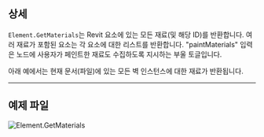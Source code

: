## 상세
`Element.GetMaterials`는 Revit 요소에 있는 모든 재료(및 해당 ID)를 반환합니다. 여러 재료가 포함된 요소는 각 요소에 대한 리스트를 반환합니다. "paintMaterials" 입력은 노드에 사용자가 페인트한 재료도 수집하도록 지시하는 부울 토글입니다.

아래 예에서는 현재 문서(파일)에 있는 모든 벽 인스턴스에 대한 재료가 반환됩니다.
___
## 예제 파일

![Element.GetMaterials](./Revit.Elements.Element.GetMaterials_img.jpg)
